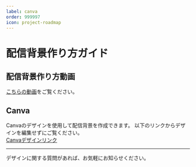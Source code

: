 ```yaml
---
label: canva
order: 999997
icon: project-roadmap
---
```


# 配信背景作り方ガイド

## 配信背景作り方動画
[こちらの動画](https://youtu.be/1BWBCvPY5bo)をご覧ください。

## Canva
Canvaのデザインを使用して配信背景を作成できます。
以下のリンクからデザインを編集せずにご覧ください。  
[Canvaデザインリンク](https://www.canva.com/design/DAGCkaLB-pU/VxmocEz9hwGyxe_HEgvT2Q/edit?utm_content=DAGCkaLB-pU&utm_campaign=designshare&utm_medium=link2&utm_source=sharebutton)

---

デザインに関する質問があれば、お気軽にお知らせください。
